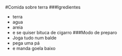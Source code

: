 #Comida sobre terra
###Igredientes
 - terra
 - agua
 - areia
 - e se quiser bituca de cigarro
###Modo de preparo
 - Joga tudo num balde
 - pega uma pá
 - e manda goela baixo